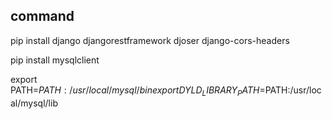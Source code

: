 ## command

pip install django djangorestframework djoser django-cors-headers

pip install mysqlclient

export PATH=$PATH:/usr/local/mysql/bin
export DYLD_LIBRARY_PATH=$PATH:/usr/local/mysql/lib

